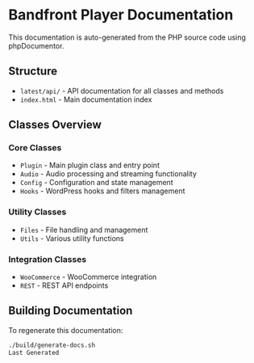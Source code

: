 # Bandfront Player Documentation

This documentation is auto-generated from the PHP source code using phpDocumentor.

## Structure

- `latest/api/` - API documentation for all classes and methods
- `index.html` - Main documentation index

## Classes Overview

### Core Classes
- `Plugin` - Main plugin class and entry point
- `Audio` - Audio processing and streaming functionality
- `Config` - Configuration and state management
- `Hooks` - WordPress hooks and filters management

### Utility Classes
- `Files` - File handling and management
- `Utils` - Various utility functions

### Integration Classes
- `WooCommerce` - WooCommerce integration
- `REST` - REST API endpoints

## Building Documentation

To regenerate this documentation:

```bash
./build/generate-docs.sh
Last Generated
